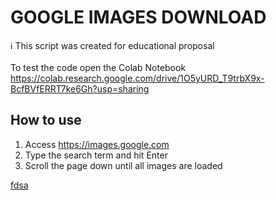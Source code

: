 # GOOGLE IMAGES DOWNLOAD
ℹ️ This script was created for educational proposal
<br><br>
To test the code open the Colab Notebook<br>
https://colab.research.google.com/drive/1O5yURD_T9trbX9x-BcfBVfERRT7ke6Gh?usp=sharing
## How to use
1. Access <a href="https://images.google.com" target="_blank">https://images.google.com</a>
2. Type the search term and hit Enter
3. Scroll the page down until all images are loaded

[fdsa](www.google.com)
